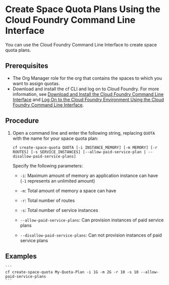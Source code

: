 <!-- loio504fde98e8bb4bff889e49d0b2f6c28b -->

# Create Space Quota Plans Using the Cloud Foundry Command Line Interface

You can use the Cloud Foundry Command Line Interface to create space quota plans.



<a name="loio504fde98e8bb4bff889e49d0b2f6c28b__prereq_qht_cmb_pbb"/>

## Prerequisites

-   The Org Manager role for the org that contains the spaces to which you want to assign quotas.
-   Download and install the cf CLI and log on to Cloud Foundry. For more information, see [Download and Install the Cloud Foundry Command Line Interface](download-and-install-the-cloud-foundry-command-line-interface-4ef907a.md) and [Log On to the Cloud Foundry Environment Using the Cloud Foundry Command Line Interface](log-on-to-the-cloud-foundry-environment-using-the-cloud-foundry-command-line-interface-7a37d66.md).




## Procedure

1.  Open a command line and enter the following string, replacing `QUOTA` with the name for your space quota plan:

    ```
    cf create-space-quota QUOTA [-i INSTANCE_MEMORY] [-m MEMORY] [-r ROUTES] [-s SERVICE_INSTANCES] [--allow-paid-service-plan | --disallow-paid-service-plans]
    ```

    Specify the following parameters:

    -   `-i`: Maximum amount of memory an application instance can have \(`-1` represents an unlimited amount\)

    -   `-m`: Total amount of memory a space can have
    -   `-r`: Total number of routes
    -   `-s`: Total number of service instances
    -   `--allow-paid-service-plans`: Can provision instances of paid service plans
    -    `--disallow-paid-service-plans`: Can not provision instances of paid service plans

## Examples

    ```
    cf create-space-quota My-Quota-Plan -i 1G -m 2G -r 10 -s 10 --allow-paid-service-plans
    ```
